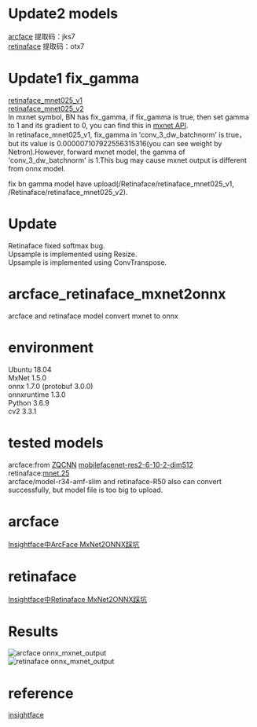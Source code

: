 # Update2 models
[arcface](https://pan.baidu.com/s/1nKMc7y7Wqk5iI4v-QSfBLg) 提取码：jks7  
[retinaface](https://pan.baidu.com/s/1drEytw2lpBiJJmfHycsM3A) 提取码：otx7  

# Update1 fix_gamma  
[retinaface_mnet025_v1](http://insightface.ai/files/models/retinaface_mnet025_v1.zip)  
[retinaface_mnet025_v2](http://insightface.ai/files/models/retinaface_mnet025_v2.zip)  
In mxnet symbol, BN has fix_gamma, if fix_gamma is true, then set gamma to 1 and its gradient to 0, you can find this in [mxnet API](https://mxnet.apache.org/versions/1.7.0/api/python/docs/api/symbol/symbol.html#mxnet.symbol.BatchNorm).  
In retinaface_mnet025_v1, fix_gamma in 'conv_3_dw_batchnorm' is true，but its value is 0.000007107922556315316(you can see weight by Netron).However, forward mxnet model, the gamma of 'conv_3_dw_batchnorm' is 1.This bug may cause mxnet output is different from onnx model.  
  
fix bn gamma model have upload(/Retinaface/retinaface_mnet025_v1, /Retinaface/retinaface_mnet025_v2).  

# Update  
Retinaface fixed softmax bug.  
Upsample is implemented using Resize.  
Upsample is implemented using ConvTranspose.  

# arcface_retinaface_mxnet2onnx
arcface and retinaface model convert mxnet to onnx  

# environment
Ubuntu 18.04  
MxNet 1.5.0  
onnx 1.7.0 (protobuf 3.0.0)  
onnxruntime 1.3.0  
Python 3.6.9  
cv2 3.3.1  

# tested models
arcface:from [ZQCNN](https://github.com/zuoqing1988/ZQCNN) [mobilefacenet-res2-6-10-2-dim512](https://pan.baidu.com/s/1_0O3kJ5dMmD-HdRwNR0Hpw#list/path=%2F)  
retinaface:[mnet.25](https://link.zhihu.com/?target=https%3A//github.com/deepinsight/insightface/issues/669)  
arcface/model-r34-amf-slim and retinaface-R50 also can convert successfully, but model file is too big to upload.  

# arcface  
[Insightface中ArcFace MxNet2ONNX踩坑](https://zhuanlan.zhihu.com/p/165294876)  

# retinaface  
[Insightface中Retinaface MxNet2ONNX踩坑](https://zhuanlan.zhihu.com/p/166267806)  

# Results
![arcface onnx_mxnet_output](https://github.com/zheshipinyinMc/arcface_retinaface_mxnet2onnx/tree/master/Arcface/onnx_mxnet_output.jpg)  
![retinaface onnx_mxnet_output](https://github.com/zheshipinyinMc/arcface_retinaface_mxnet2onnx/tree/master/Retinaface/mxnet_onnx_result.jpg)  

# reference
[insightface](https://github.com/deepinsight/insightface)
